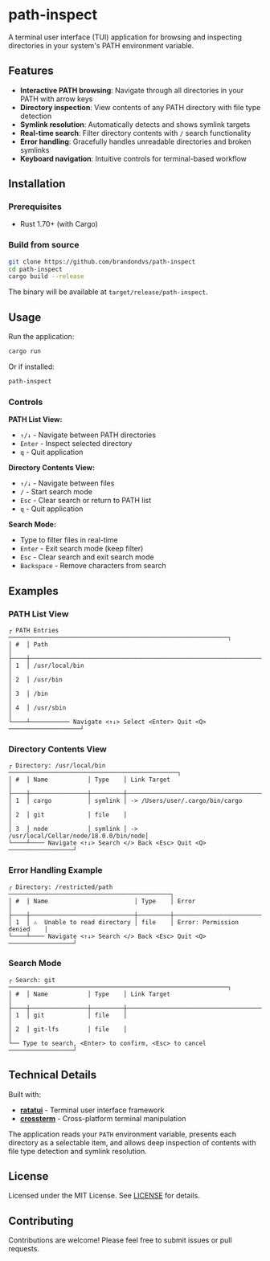 # path-inspect

A terminal user interface (TUI) application for browsing and inspecting directories in your system's PATH environment variable.

## Features

- **Interactive PATH browsing**: Navigate through all directories in your PATH with arrow keys
- **Directory inspection**: View contents of any PATH directory with file type detection
- **Symlink resolution**: Automatically detects and shows symlink targets
- **Real-time search**: Filter directory contents with `/` search functionality
- **Error handling**: Gracefully handles unreadable directories and broken symlinks
- **Keyboard navigation**: Intuitive controls for terminal-based workflow

## Installation

### Prerequisites

- Rust 1.70+ (with Cargo)

### Build from source

```bash
git clone https://github.com/brandondvs/path-inspect
cd path-inspect
cargo build --release
```

The binary will be available at `target/release/path-inspect`.

## Usage

Run the application:

```bash
cargo run
```

Or if installed:

```bash
path-inspect
```

### Controls

**PATH List View:**
- `↑/↓` - Navigate between PATH directories
- `Enter` - Inspect selected directory
- `q` - Quit application

**Directory Contents View:**
- `↑/↓` - Navigate between files
- `/` - Start search mode
- `Esc` - Clear search or return to PATH list
- `q` - Quit application

**Search Mode:**
- Type to filter files in real-time
- `Enter` - Exit search mode (keep filter)
- `Esc` - Clear search and exit search mode
- `Backspace` - Remove characters from search

## Examples

### PATH List View
```
┌ PATH Entries ─────────────────────────────────────────────────────────────┐
│ #  │ Path                                                                  │
├────┼───────────────────────────────────────────────────────────────────────┤
│ 1  │ /usr/local/bin                                                        │
│ 2  │ /usr/bin                                                              │
│ 3  │ /bin                                                                  │
│ 4  │ /usr/sbin                                                             │
└────┴─────────── Navigate <↑↓> Select <Enter> Quit <Q> ────────────────────┘
```

### Directory Contents View
```
┌ Directory: /usr/local/bin ───────────────────────────────────────────────┐
│ #  │ Name           │ Type    │ Link Target                              │
├────┼────────────────┼─────────┼──────────────────────────────────────────┤
│ 1  │ cargo          │ symlink │ -> /Users/user/.cargo/bin/cargo          │
│ 2  │ git            │ file    │                                          │
│ 3  │ node           │ symlink │ -> /usr/local/Cellar/node/18.0.0/bin/node│
└────┴──── Navigate <↑↓> Search </> Back <Esc> Quit <Q> ──────────────────┘
```

### Error Handling Example
```
┌ Directory: /restricted/path ─────────────────────────────────────────────┐
│ #  │ Name                        │ Type    │ Error                       │
├────┼─────────────────────────────┼─────────┼─────────────────────────────┤
│ 1  │ ⚠️  Unable to read directory │ file    │ Error: Permission denied    │
└────┴──── Navigate <↑↓> Search </> Back <Esc> Quit <Q> ──────────────────┘
```

### Search Mode
```
┌ Search: git ─────────────────────────────────────────────────────────────┐
│ #  │ Name           │ Type    │ Link Target                              │
├────┼────────────────┼─────────┼──────────────────────────────────────────┤
│ 1  │ git            │ file    │                                          │
│ 2  │ git-lfs        │ file    │                                          │
└── Type to search, <Enter> to confirm, <Esc> to cancel ──────────────────┘
```

## Technical Details

Built with:
- **[ratatui](https://ratatui.rs/)** - Terminal user interface framework
- **[crossterm](https://github.com/crossterm-rs/crossterm)** - Cross-platform terminal manipulation

The application reads your `PATH` environment variable, presents each directory as a selectable item, and allows deep inspection of contents with file type detection and symlink resolution.

## License

Licensed under the MIT License. See [LICENSE](LICENSE) for details.

## Contributing

Contributions are welcome! Please feel free to submit issues or pull requests.